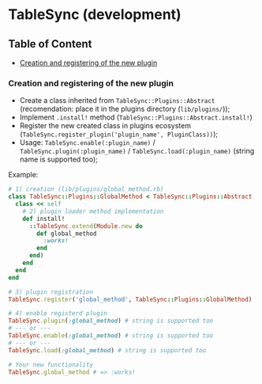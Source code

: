 # TableSync (development)

## Table of Content

- [Creation and registering of the new plugin](#creation-and-registering-of-the-new-plugin)

### Creation and registering of the new plugin

* Create a class inherited from `TableSync::Plugins::Abstract` (recomendation: place it in the plugins directory (`lib/plugins/`));
* Implement `.install!` method (`TableSync::Plugins::Abstract.install!`)
* Register the new created class in plugins ecosystem (`TableSync.register_plugin('plugin_name', PluginClass))`);
* Usage: `TableSync.enable(:plugin_name)` / `TableSync.plugin(:plugin_name)` / `TableSync.load(:plugin_name)` (string name is supported too);

Example:

```ruby
# 1) creation (lib/plugins/global_method.rb)
class TableSync::Plugins::GlobalMethod < TableSync::Plugins::Abstract
  class << self
    # 2) plugin loader method implementation
    def install!
      ::TableSync.extend(Module.new do
        def global_method
          :works!
        end
      end)
    end
  end
end

# 3) plugin registration
TableSync.register('global_method', TableSync::Plugins::GlobalMethod)

# 4) enable registerd plugin
TableSync.plugin(:global_method) # string is supported too
# --- or ---
TableSync.enable(:global_method) # string is supported too
# --- or ---
TableSync.load(:global_method) # string is supported too

# Your new functionality
TableSync.global_method # => :works!
```
